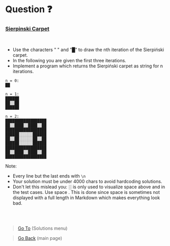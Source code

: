 # Question :question:

### [Sierpinski Carpet](https://en.wikipedia.org/wiki/Sierpi%C5%84ski_carpet)

<br>

- Use the characters " " and "█" to draw the nth iteration of the Sierpiński carpet. 
- In the following you are given the first three iterations. 
- Implement a program which returns the Sierpiński carpet as string for n iterations.

```
n = 0:
██

n = 1:
██████
██░░██
██████

n = 2:
██████████████████
██░░████░░████░░██
██████████████████
██████░░░░░░██████
██░░██░░░░░░██░░██
██████░░░░░░██████
██████████████████
██░░████░░████░░██
██████████████████
```

Note:
   - Every line but the last ends with `\n`
   - Your solution must be under 4000 chars to avoid hardcoding solutions.
   - Don't let this mislead you: ░ is only used to visualize space  above and in the test cases. Use space  . This is done since space is sometimes not displayed with a full length in Markdown which makes everything look bad.
   
   
  
<br><br>

> [Go To](./solutions.md) (Solutions menu)

> [Go Back](/../..) (main page)
